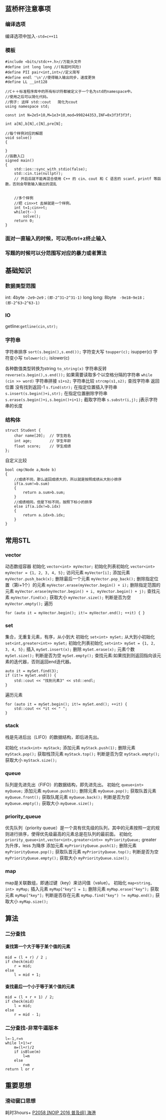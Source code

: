 ## 蓝桥杯注意事项 
### 编译选项
编译选项中加入`-std=c++11`
### 模板
```
#include <bits/stdc++.h>//万能头文件
#define int long long //(有超时风险)
#define PII pair<int,int>//定义简写
#define endl '\n'//使得输入输出同步，速度更快
#define LL __int128
 
//C＋＋标准程序库中的所有标识符都被定义于一个名为std的namespace中。
//使用之后可以简化代码。
//例子: 这样 std::cout   简化为cout
using namespace std;
 
const int N=2e5+10,M=1e3+10,mod=998244353,INF=0x3f3f3f3f;
 
int a[N],b[N],c[N],pre[N];
 
//每个样例对应的解题
void solve()
{
    
}
//函数入口
signed main()
{
    std::ios::sync_with_stdio(false);
    std::cin.tie(nullptr);
    // 开启后就不能再混合使用 C++ 的 cin、cout 和 C 语言的 scanf、printf 等函数，否则会导致输入输出的混乱
    
    
    //多个样例
    //把 cin>>t 去掉就是一个样例。
    int t=1;cin>>t;
    while(t--)
        solve();
    return 0;
}
```
### 面对一直输入的时候，可以用ctrl+z终止输入
### 写题的时候可以分范围写对应的暴力或者算法
## 基础知识
### 数据类型范围
int: 4byte `-2e9~2e9；(即-2^31~2^31-1)`
long long: 8byte ` -9e18~9e18；(即-2^63~2^63-1)`
### IO
getline:`getline(cin,str);`
### 字符串
字符串排序 `sort(s.begin(),s.end());`
字符变大写 `toupper(c);` isupper(c)
字符变小写 `tolower(c);` islower(c)

各种数值类型转换为string `to_string(x)`
字符串反转 `reverse(s.begin(),s.end());`
如果需要读取多个以空格分隔的字符串 `while (cin >> word)`
字符串拼接 `s1+s2;`
字符串比较 `strcmp(s1,s2);`
查找字符串 返回位置 没有找到返回-1  `s.find(str);`
在指定位置插入字符串    `s.insert(s.begin()+i,str);`
在指定位置删除字符串   `s.erase(s.begin()+i,s.begin()+i+1);`
截取字符串 `s.substr(i,j);` j表示字符串的长度

### 结构体
```
struct Student {
    char name[20];  // 学生姓名
    int age;        // 学生年龄
    float score;    // 学生成绩
};
```
自定义比较
```
bool cmp(Node a,Node b)
{
    //成绩不同，那么返回成绩大的，所以就是按照成绩从大到小排序
    if(a.sum!=b.sum)
    {
        return a.sum>b.sum;
    }
    //成绩相同，但是下标不同，按照下标小的排序
    else if(a.idx!=b.idx)
    {
        return a.idx<b.idx;
    }
}
```

## 常用STL

### vector
动态数组容器
初始化 ` vector<int> myVector; `
初始化列表初始化 ` vector<int> myVector = {1, 2, 3, 4, 5}; `
访问元素 ` myVector[i]; `
添加元素 ` myVector.push_back(x); `
删除最后一个元素 ` myVector.pop_back(); `
删除指定位置（第i+1个）的元素 ` myVector.erase(myVector.begin() + i); `
删除指定范围的元素 ` myVector.erase(myVector.begin() + i, myVector.begin() + j); `
查找元素 ` myVector.find(x); `
获取大小 ` myVector.size(); `
判断是否为空 ` myVector.empty(); `
遍历 
```
for (auto it = myVector.begin(); it!= myVector.end(); ++it) { }
```

### set
集合，无重复元素，有序，从小到大
初始化 ` set<int> mySet; ` 
从大到小初始化 ` set<int,greater<int>> mySet; `
初始化列表初始化 ` set<int> mySet = {1, 2, 3, 4, 5}; `
插入 ` mySet.insert(x); `
删除 ` mySet.erase(x); `
元素个数 ` mySet.size(); `
判断是否为空 ` mySet.empty(); `
查找元素:如果找到则返回指向该元素的迭代器，否则返回end迭代器。
```
auto it = mySet.find(3);
if (it!= mySet.end()) {
    std::cout << "找到元素3" << std::endl;
}
```
遍历元素
```
for (auto it = mySet.begin(); it!= mySet.end(); ++it) {
    std::cout << *it << " ";
}
```

### stack
栈是先进后出（LIFO）的数据结构，即后进先出。

初始化 ` stack<int> myStack; `
添加元素 ` myStack.push(1); `
删除元素 ` myStack.pop(); `
获取栈顶元素 ` myStack.top(); `
判断是否为空 ` myStack.empty(); `
获取大小 ` myStack.size(); `


### queue
队列是先进先出（FIFO）的数据结构，即先进先出。
初始化 ` queue<int> myQueue; `
添加元素 ` myQueue.push(1); `
删除元素 ` myQueue.pop(); `
获取队首元素 ` myQueue.front(); `
获取队尾元素 ` myQueue.back(); `
判断是否为空 ` myQueue.empty(); `
获取大小 ` myQueue.size(); `

### priority_queue
优先队列（priority queue）是一个具有优先级的队列，其中的元素按照一定的规则进行排序，使得优先级最高的元素总是在队列的最前面。
初始化 ` priority_queue<int,vector<int>,greater<int>> myPriorityQueue; `
greater<int> 为升序，less<int> 为降序
添加元素 ` myPriorityQueue.push(1); `
删除元素 ` myPriorityQueue.pop(); `
获取队首元素 ` myPriorityQueue.top(); `
判断是否为空 ` myPriorityQueue.empty(); `
获取大小 ` myPriorityQueue.size(); `

### map
map是关联数组，即通过键（key）来访问值（value）。
初始化 ` map<string, int> myMap; `
插入元素 ` myMap["key"] = 1; `
删除元素 ` myMap.erase("key"); `
获取元素 ` myMap["key"]; `
判断是否存在元素 ` myMap.find("key") != myMap.end(); `
获取大小 ` myMap.size(); `


## 算法
### 二分查找
#### 查找第一个大于等于某个值的元素
```
mid = (l + r) / 2 ;
if check(mid)
    r = mid;
else
    l = mid + 1;
```
#### 查找最后一个小于等于某个值的元素
```
mid = (l + r + 1) / 2;
if check(mid)
    l = mid;
else
    r = mid - 1;
```


### 二分查找-非常牛逼版本
```
l=-1,r=n
while l+1!=r
    m=(l+r)/2
    if isBlue(m)
        l=m
    else
        r=m
return l or r
```

## 重要思想
### 滑动窗口思想

耗时3hours+ [P2058 [NOIP 2016 普及组] 海港](https://www.luogu.com.cn/problem/P2058)